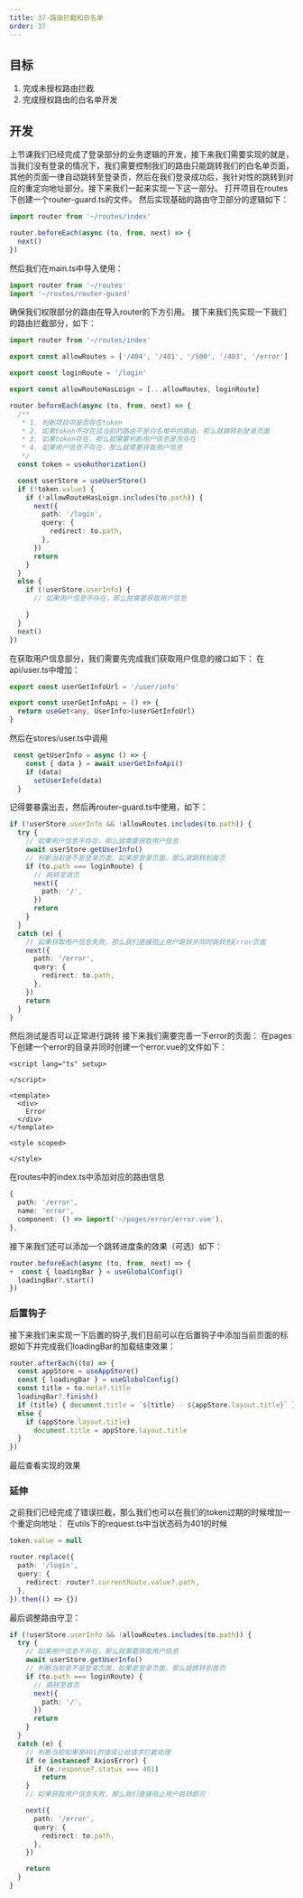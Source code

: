 ```yaml
---
title: 37-路由拦截和白名单
order: 37
---
```


## 目标
1. 完成未授权路由拦截
2. 完成授权路由的白名单开发

## 开发
上节课我们已经完成了登录部分的业务逻辑的开发，接下来我们需要实现的就是，当我们没有登录的情况下，我们需要控制我们的路由只能跳转我们的白名单页面，其他的页面一律自动跳转至登录页，然后在我们登录成功后，我针对性的跳转到对应的重定向地址部分。接下来我们一起来实现一下这一部分。
打开项目在routes下创建一个router-guard.ts的文件。
然后实现基础的路由守卫部分的逻辑如下：
```typescript
import router from '~/routes/index'

router.beforeEach(async (to, from, next) => {
  next()
})

```
然后我们在main.ts中导入使用：
```typescript
import router from '~/routes'
import '~/routes/router-guard'

```
确保我们权限部分的路由在导入router的下方引用。
接下来我们先实现一下我们的路由拦截部分，如下：
```typescript
import router from '~/routes/index'

export const allowRoutes = ['/404', '/401', '/500', '/403', '/error']

export const loginRoute = '/login'

export const allowRouteHasLoign = [...allowRoutes, loginRoute]

router.beforeEach(async (to, from, next) => {
  /**
   * 1. 判断项目中是否存在token
   * 2. 如果token不存在且当前的路由不是白名单中的路由，那么就跳转到登录页面
   * 3. 如果token存在，那么就需要判断用户信息是否存在
   * 4. 如果用户信息不存在，那么就需要获取用户信息
   */
  const token = useAuthorization()

  const userStore = useUserStore()
  if (!token.value) {
    if (!allowRouteHasLoign.includes(to.path)) {
      next({
        path: '/login',
        query: {
          redirect: to.path,
        },
      })
      return
    }
  }
  else {
    if (!userStore.userInfo) {
      // 如果用户信息不存在，那么就需要获取用户信息

    }
  }
  next()
})

```

在获取用户信息部分，我们需要先完成我们获取用户信息的接口如下：
在api/user.ts中增加：
```typescript
export const userGetInfoUrl = '/user/info'

export const userGetInfoApi = () => {
  return useGet<any, UserInfo>(userGetInfoUrl)
}
```
然后在stores/user.ts中调用
```typescript
 const getUserInfo = async () => {
    const { data } = await userGetInfoApi()
    if (data)
      setUserInfo(data)
  }
```
记得要暴露出去，然后再router-guard.ts中使用，如下：
```typescript
if (!userStore.userInfo && !allowRoutes.includes(to.path)) {
  try {
    // 如果用户信息不存在，那么就需要获取用户信息
    await userStore.getUserInfo()
    // 判断当前是不是登录页面，如果是登录页面，那么就跳转到首页
    if (to.path === loginRoute) {
      // 跳转至首页
      next({
        path: '/',
      })
      return
    }
  }
  catch (e) {
    // 如果获取用户信息失败，那么我们直接阻止用户跳转并同时跳转到Error页面
    next({
      path: '/error',
      query: {
        redirect: to.path,
      },
    })
    return
  }
}
```
然后测试是否可以正常进行跳转
接下来我们需要完善一下error的页面：
在pages下创建一个error的目录并同时创建一个error.vue的文件如下：
```vue
<script lang="ts" setup>

</script>

<template>
  <div>
    Error
  </div>
</template>

<style scoped>

</style>
```
在routes中的index.ts中添加对应的路由信息
```typescript
{
  path: '/error',
  name: 'error',
  component: () => import('~/pages/error/error.vue'),
},
```

接下来我们还可以添加一个跳转进度条的效果（可选）如下：
```typescript
router.beforeEach(async (to, from, next) => {
+  const { loadingBar } = useGlobalConfig()
  loadingBar?.start()
})
```

### 后置钩子
接下来我们来实现一下后置的钩子,我们目前可以在后置钩子中添加当前页面的标题如下并完成我们loadingBar的加载结束效果：
```typescript
router.afterEach((to) => {
  const appStore = useAppStore()
  const { loadingBar } = useGlobalConfig()
  const title = to.meta?.title
  loadingBar?.finish()
  if (title) { document.title = `${title} - ${appStore.layout.title}` }
  else {
    if (appStore.layout.title)
      document.title = appStore.layout.title
  }
})

```
最后查看实现的效果

### 延伸
之前我们已经完成了错误拦截，那么我们也可以在我们的token过期的时候增加一个重定向地址：
在utils下的request.ts中当状态码为401的时候
```typescript
token.value = null

router.replace({
  path: '/login',
  query: {
    redirect: router?.currentRoute.value?.path,
  },
}).then(() => {})
```

最后调整路由守卫：
```typescript
if (!userStore.userInfo && !allowRoutes.includes(to.path)) {
  try {
    // 如果用户信息不存在，那么就需要获取用户信息
    await userStore.getUserInfo()
    // 判断当前是不是登录页面，如果是登录页面，那么就跳转到首页
    if (to.path === loginRoute) {
      // 跳转至首页
      next({
        path: '/',
      })
      return
    }
  }
  catch (e) {
    // 判断当前如果是401的错误让给请求拦截处理
    if (e instanceof AxiosError) {
      if (e.response?.status === 401)
        return
    }
    // 如果获取用户信息失败，那么我们直接阻止用户跳转即可

    next({
      path: '/error',
      query: {
        redirect: to.path,
      },
    })

    return
  }
}
```
